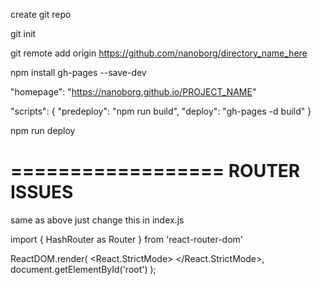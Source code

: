 create git repo

git init

git remote add origin https://github.com/nanoborg/directory_name_here

npm install gh-pages --save-dev

"homepage": "https://nanoborg.github.io/PROJECT_NAME"

"scripts": {
  "predeploy": "npm run build",
  "deploy": "gh-pages -d build"
}

npm run deploy

==================
   ROUTER ISSUES
==================
same as above just change this in index.js

import { HashRouter as Router } from 'react-router-dom'
 
ReactDOM.render(
  <React.StrictMode>
    <App />
  </React.StrictMode>,
  document.getElementById('root')
);
